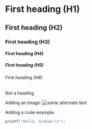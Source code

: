 # First heading (H1)
## First heading (H2)
### First heading (H3)
#### First heading (H4)
##### First heading (H5)
###### First heading (H6)
Not a heading

Adding an image:
![some alternate text](https://octodex.github.com/images/yaktocat.png)

Adding a code example:
``` c
printf("Hello, Github!\n");
```
